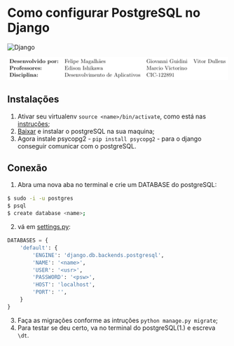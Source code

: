 # Como configurar PostgreSQL no Django
![Django](https://img.shields.io/badge/Django-v2.x-green.svg)

![cabecalho](assets/cabecalho.png)
## Instalações
1. Ativar seu virtualenv `source <name>/bin/activate`, como está nas [instruções](instructions.md);
2. [Baixar](https://www.postgresql.org/download/) e instalar o postgreSQL na sua maquina;
3. Agora instale psycopg2 - `pip install psycopg2` - para o django conseguir comunicar com o postgreSQL.

## Conexão

1. Abra uma nova aba no terminal e crie um DATABASE do postgreSQL:
```bash
$ sudo -i -u postgres
$ psql
$ create database <name>;
```
2. vá em [settings.py](/facapp/facapp/settings.py):
```python
DATABASES = {
    'default': {
        'ENGINE': 'django.db.backends.postgresql',
        'NAME': '<name>',
        'USER': '<usr>',
        'PASSWORD': '<psw>',
        'HOST': 'localhost',
        'PORT': '',
    }
}
```
3. Faça as migrações conforme as intruções `python manage.py migrate`;
4. Para testar se deu certo, va no terminal do postgreSQL(1.)  e escreva `\dt`.

